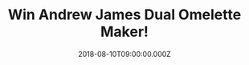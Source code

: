 ---
campaign-uuid: "c-ffd4f095-8e10-4011-8447-c0532ec9ce52"
type: "Preview"
category: "Gifts"
date: "2018-08-10T09:00:00.000Z"
end-date: "2018-09-10T23:59:00.000Z"
disable-form: false
is_promoted: false
has_entry_page: true
title: "Win Andrew James Dual Omelette Maker!"
competition-description: "<p>Discover the joy of omelettes with the Andrew James Electric\
  \ Omelette Maker that lets you quickly and easily cook a whole range of different\
  \ omelette recipes. You can also use it to cook scrambled eggs, or to fry them for\
  \ your hot breakfast.</p>We are giving away one Andrew James Omelette Maker to one\
  \ of our lucky NME AAA members!</p>\r\n<p>Want it? Click below and it could be yours!</p>"
hero-header: "Win Andrew James Dual Omelette Maker!"
terms-confirmation: "N/A"
banner-img: "https://assets.expresslyapp.com/asset-49dadd7d-6fcf-47fa-8059-261d298700e4.jpg"
logo-left-href: "aaa.nme.com"
logo-left-image: "https://assets.expresslyapp.com/asset-4ca88a94-f398-4581-acad-cf3f02ff84bc.jpg"
logo-left-title: "nme aaa"
bg-image-hero: "https://assets.expresslyapp.com/asset-1a8d9b51-8984-4932-85d4-97e638e82181.jpg"
bg-image-first: "https://assets.expresslyapp.com/asset-02e78a27-4d57-48af-827c-baf097fd123d.jpg"
section1-content: "<p>This omelette maker is extremely portable so it can be used\
  \ in the office, on holidays, in student accommodation , as well as in the home\
  \ kitchen. All you need to do is plug it in and wait for the ‘pre-heating’ light\
  \ to switch off and the ‘ready’ light to come on. Pour on your omelette mix and\
  \ fillings, drop down the li d and wait a few minutes while your omelette cooks.\
  \ It’s that simple, and thanks to the non-stick coating there’s less cleaning up\
  \ than you’d normally have with a plastic microwave omelette maker</p>\r\n<p>Enter\
  \ the form below and get ready to make delicious breakfast in the morning with the\
  \ Andrew James Dual Omelette Maker!</p>\r\n<p>Good luck!</p>"
entry-title: "Win Andrew James Dual Omelette Maker!"
entry-content: "Enter the draw to win Andrew James Dual Omelette Maker by completing\
  \ the form below before 23:59 on 10th of September 2018."
has-winner: false
prize-description: "Andrew James Dual Omelette Maker!"
special-conditions: "Multiple entries are allowed up to one every day."
---